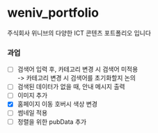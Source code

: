 # weniv_portfolio

주식회사 위니브의 다양한 ICT 콘텐츠 포트폴리오 입니다

### 과업

- [ ] 검색어 입력 후, 카테고리 변경 시 검색어 미적용  
       -> 카테고리 변경 시 검색어를 초기화할지 논의
- [ ] 검색된 데이터가 없을 때, 안내 메시지 출력
- [ ] 이미지 추가
- [x] 홈페이지 이동 호버시 색상 변경
- [ ] 썸네일 적용
- [ ] 정렬을 위한 pubData 추가
